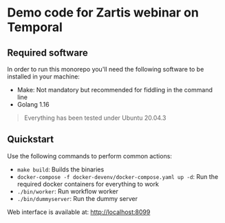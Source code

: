 # Demo code for Zartis webinar on Temporal

## Required software

In order to run this monorepo you'll need the following software to be installed in your machine:

* Make: Not mandatory but recommended for fiddling in the command line
* Golang 1.16

> Everything has been tested under Ubuntu 20.04.3

## Quickstart

Use the following commands to perform common actions:

* `make build`: Builds the binaries
* `docker-compose -f docker-devenv/docker-compose.yaml up -d`: Run the required docker containers for everything to work
* `./bin/worker`: Run workflow worker
* `./bin/dummyserver`: Run the dummy server

Web interface is available at: [http://localhost:8099](http://localhost:8099)
